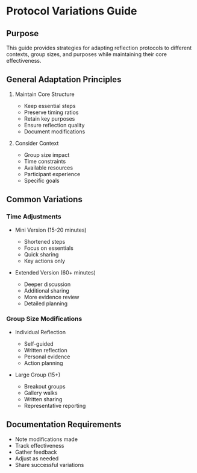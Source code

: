 # Protocol Variations Guide

## Purpose
This guide provides strategies for adapting reflection protocols to different contexts, group sizes, and purposes while maintaining their core effectiveness.

## General Adaptation Principles
1. Maintain Core Structure
   - Keep essential steps
   - Preserve timing ratios
   - Retain key purposes
   - Ensure reflection quality
   - Document modifications

2. Consider Context
   - Group size impact
   - Time constraints
   - Available resources
   - Participant experience
   - Specific goals

## Common Variations

### Time Adjustments
- Mini Version (15-20 minutes)
  - Shortened steps
  - Focus on essentials
  - Quick sharing
  - Key actions only

- Extended Version (60+ minutes)
  - Deeper discussion
  - Additional sharing
  - More evidence review
  - Detailed planning

### Group Size Modifications
- Individual Reflection
  - Self-guided
  - Written reflection
  - Personal evidence
  - Action planning

- Large Group (15+)
  - Breakout groups
  - Gallery walks
  - Written sharing
  - Representative reporting

## Documentation Requirements
- Note modifications made
- Track effectiveness
- Gather feedback
- Adjust as needed
- Share successful variations
